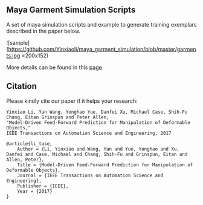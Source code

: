## Maya Garment Simulation Scripts
A set of maya simulation scripts and example to generate training exemplars described in the paper below.

![sample](https://github.com/Yinxiaoli/maya_garment_simulation/blob/master/garments.jpg =200x152)

More details can be found in this [page](http://www.cs.columbia.edu/~yli/garment_db/)

## Citation

Please kindly cite our paper if it helps your research:

	Yinxiao Li, Yan Wang, Yonghao Yue, Danfei Xu, Michael Case, Shih-Fu Chang, Eitan Grinspun and Peter Allen, 
	"Model-Driven Feed-Forward Prediction for Manipulation of Deformable Objects," 
	IEEE Transactions on Automation Science and Engineering, 2017

	@article{li_tase,
        Author = {Li, Yinxiao and Wang, Yan and Yue, Yonghao and Xu, Danfei and Case, Michael and Chang, Shih-Fu and Grinspun, Eitan and Allen, Peter},
        Title = {Model-Driven Feed-Forward Prediction for Manipulation of Deformable Objects},
        Journal = {IEEE Transactions on Automation Science and Engineering},
        Publisher = {IEEE},
        Year = {2017}
    }